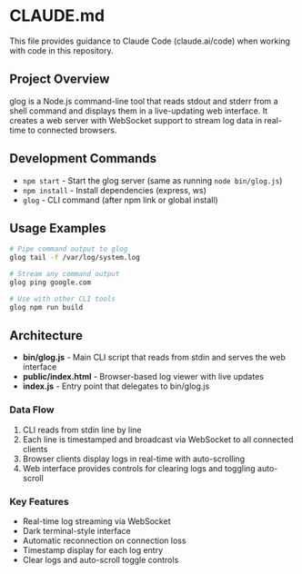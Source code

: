 # CLAUDE.md

This file provides guidance to Claude Code (claude.ai/code) when working with code in this repository.

## Project Overview

glog is a Node.js command-line tool that reads stdout and stderr from a shell command and displays them in a live-updating web interface. It creates a web server with WebSocket support to stream log data in real-time to connected browsers.

## Development Commands

- `npm start` - Start the glog server (same as running `node bin/glog.js`)
- `npm install` - Install dependencies (express, ws)
- `glog` - CLI command (after npm link or global install)

## Usage Examples

```bash
# Pipe command output to glog
glog tail -f /var/log/system.log

# Stream any command output
glog ping google.com

# Use with other CLI tools
glog npm run build
```

## Architecture

- **bin/glog.js** - Main CLI script that reads from stdin and serves the web interface
- **public/index.html** - Browser-based log viewer with live updates
- **index.js** - Entry point that delegates to bin/glog.js

### Data Flow
1. CLI reads from stdin line by line
2. Each line is timestamped and broadcast via WebSocket to all connected clients
3. Browser clients display logs in real-time with auto-scrolling
4. Web interface provides controls for clearing logs and toggling auto-scroll

### Key Features
- Real-time log streaming via WebSocket
- Dark terminal-style interface
- Automatic reconnection on connection loss
- Timestamp display for each log entry
- Clear logs and auto-scroll toggle controls